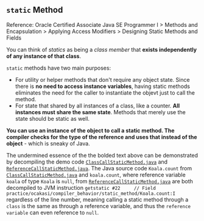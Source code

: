## `static` Method
Reference: Oracle Certified Associate Java SE Programmer I > Methods and Encapsulation > Applying Access Modifiers > Designing Static Methods and Fields

You can think of *statics* as being a *class member* that **exists independently of any instance of that class**.

`static` methods have two main purposes:
* For utility or helper methods that don't require any object state. Since there is **no need to access instance variables**,  having static methods eliminates the need for the caller to instantiate the objevt just to call the method.
* For state that  shared by all instances of a class, like a counter. **All instances must share the same state**. Methods that merely use the state should be static as well.

**You can use an instance of the object to call a static method. The compiler checks for the type of the reference and uses that instead of the object** - which is sneaky of Java.

The undermined essence of the the bolded text above can be demonstrated by decompiling the demo code [`ClassCallStaticMethod.java`](https://github.com/rxue/java8-perusharjoitus/blob/master/src/main/java/practice/ocakasi/compiler_behavior/static_method/ClassCallStaticMethod.java) and [`ReferenceCallStaticMethod.java`](https://github.com/rxue/java8-perusharjoitus/blob/master/src/main/java/practice/ocakasi/compiler_behavior/static_method/ReferenceCallStaticMethod.java). The Java source code `Koala.count` from [`ClassCallStaticMethod.java`](https://github.com/rxue/java8-perusharjoitus/blob/master/src/main/java/practice/ocakasi/compiler_behavior/static_method/ClassCallStaticMethod.java) and `koala.count`, where reference variable `koala` of type `Koala` is `null`, from [`ReferenceCallStaticMethod.java`](https://github.com/rxue/java8-perusharjoitus/blob/master/src/main/java/practice/ocakasi/compiler_behavior/static_method/ReferenceCallStaticMethod.java) are both decompiled to JVM instruction `getstatic #22		// Field practice/ocakasi/compiler_behavior/static_method/Koala.count:I` regardless of the line number, meaning calling a static method through a `class` is the same as through a reference variable, and thus the `reference variable` can even reference to `null`.
